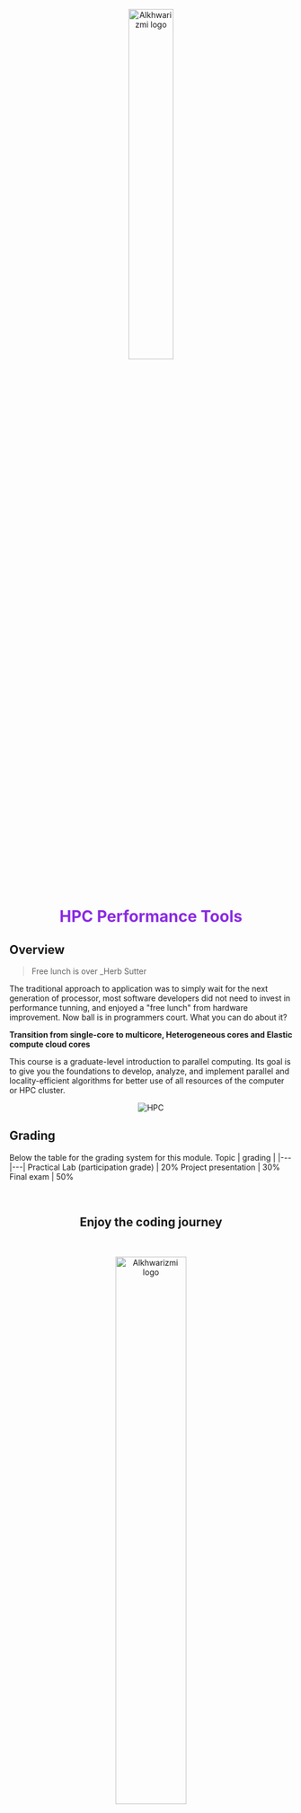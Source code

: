 <p align="center">
<img src="https://avatars.githubusercontent.com/u/72388724?s=280&v=4" width="200" alt="Alkhwarizmi logo" style="display: block;
  margin-left: auto;
  margin-right: auto;
  width: 40%;">
</p>
<h1 align="center" style="color:#8A2BE2"> HPC Performance Tools </h1>

## Overview

> Free lunch is over
> _Herb Sutter

The traditional approach to application was to simply wait for the next generation of processor, most software developers did not need to invest in performance tunning, and enjoyed a "free lunch" from hardware improvement.
Now ball is in programmers court.
What you can do about it?

**Transition from single-core to multicore, Heterogeneous cores and Elastic compute cloud cores**

This course is a graduate-level introduction to parallel computing. Its goal is to give you the foundations to develop, analyze, and implement parallel and locality-efficient algorithms for better use of all resources of the computer or HPC cluster.


<p align="center">
<img src="data/um6p_atlas.jpeg" alt="HPC">
</p>

## Grading
Below the table for the grading system for this module.
Topic | grading |
|---|---|
Practical Lab (participation grade) | 20% 
Project presentation                | 30% 
Final exam                          | 50%

<br>
<h2 align="center">Enjoy the coding journey</h2>
<br>
<p align="center">
<img src="data/parallel.jpg" width="200" alt="Alkhwarizmi logo" style="display: block;
  margin-left: auto;
  margin-right: auto;
  width: 50%;">
</p>

